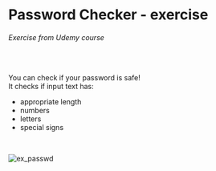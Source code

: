 # Password Checker - exercise
<h6>Exercise from Udemy course</h6>

<br>

You can check if your password is safe!
<br>
It checks if input text has:
<ul>
  <li>appropriate length</li>
  <li>numbers</li>
  <li>letters</li>
  <li>special signs</li>
 </ul>

<br>

![ex_passwd](https://user-images.githubusercontent.com/93217370/162736468-dcc77c84-8a86-4693-8b50-84ade8117f4d.gif)
